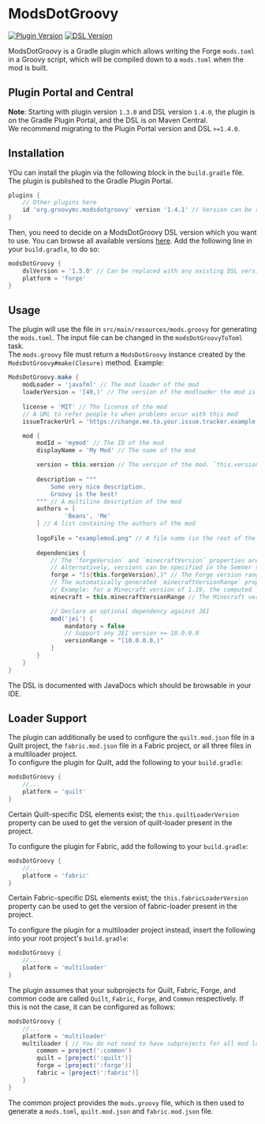 # ModsDotGroovy
[![Plugin Version](https://img.shields.io/badge/dynamic/xml?style=for-the-badge&color=blue&label=Latest%20Plugin%20Version&prefix=v&query=metadata%2F%2Flatest&url=https%3A%2F%2Fmaven.moddinginquisition.org%2Freleases%2Fio%2Fgithub%2Fgroovymc%2Fmodsdotgroovy%2FModsDotGroovy%2Fmaven-metadata.xml)](https://maven.moddinginquisition.org/#/releases/io/github/groovymc/modsdotgroovy/ModsDotGroovy)
[![DSL Version](https://img.shields.io/badge/dynamic/xml?style=for-the-badge&color=blue&label=Latest%20DSL%20Version&prefix=v&query=metadata%2F%2Flatest&url=https%3A%2F%2Fmaven.moddinginquisition.org%2Freleases%2Fio%2Fgithub%2Fgroovymc%2Fmodsdotgroovy%2Fdsl%2Fmaven-metadata.xml)](https://maven.moddinginquisition.org/#/releases/io/github/groovymc/modsdotgroovy/dsl)

ModsDotGroovy is a Gradle plugin which allows writing the Forge `mods.toml` in a Groovy script, which will be compiled down to a `mods.toml` when the mod is built.

## Plugin Portal and Central
**Note**: Starting with plugin version `1.3.0` and DSL version `1.4.0`, the plugin is on the Gradle Plugin Portal, and the DSL is on Maven Central.  
We recommend migrating to the Plugin Portal version and DSL `>=1.4.0`.

## Installation
YOu can install the plugin via the following block in the `build.gradle` file. The plugin is published to the Gradle Plugin Portal.
```gradle
plugins {
    // Other plugins here
    id 'org.groovymc.modsdotgroovy' version '1.4.1' // Version can be replaced with any existing plugin version
}
```
Then, you need to decide on a ModsDotGroovy DSL version which you want to use. You can browse all available versions [here](https://maven.moddinginquisition.org/#/releases/io/github/groovymc/modsdotgroovy/dsl).
Add the following line in your `build.gradle`, to do so:
```gradle
modsDotGroovy {
    dslVersion = '1.5.0' // Can be replaced with any existing DSL version
    platform = 'forge'
}
```
## Usage
The plugin will use the file in `src/main/resources/mods.groovy` for generating the `mods.toml`. The input file can be changed in the `modsDotGroovyToToml` task.  
The `mods.groovy` file must return a `ModsDotGroovy` instance created by the `ModsDotGroovy#make(Closure)` method. Example:
```groovy
ModsDotGroovy.make {
    modLoader = 'javafml' // The mod loader of the mod
    loaderVersion = '[40,)' // The version of the modloader the mod is compatible with
    
    license = 'MIT' // The license of the mod
    // A URL to refer people to when problems occur with this mod
    issueTrackerUrl = 'https://change.me.to.your.issue.tracker.example.invalid/'

    mod {
        modId = 'mymod' // The ID of the mod
        displayName = 'My Mod' // The name of the mod

        version = this.version // The version of the mod. `this.version` refers to the `version` property in your gradle.properties file
        
        description = """
            Some very nice description.
            Groovy is the best!
        """ // A multiline description of the mod
        authors = [
                'Beans', 'Me'
        ] // A list containing the authors of the mod
        
        logoFile = "examplemod.png" // A file name (in the root of the mod JAR) containing a logo for display. Optional
        
        dependencies {
            // The `forgeVersion` and `minecraftVersion` properties are computed from the `minecraft` dependency in the `build.gradle` file
            // Alternatively, versions can be specified in the SemVer style: ">=${this.forgeVersion}"
            forge = "[${this.forgeVersion},)" // The Forge version range the mod is compatible with
            // The automatically generated `minecraftVersionRange` property is computed as: [1.$minecraftMajorVersion,1.${minecraftMajorVersion + 1})
            // Example: for a Minecraft version of 1.19, the computed `minecraftVersionRange` is [1.19,1.20)
            minecraft = this.minecraftVersionRange // The Minecraft version range the mod is compatible with

            // Declare an optional dependency against JEI
            mod('jei') {
                mandatory = false
                // Support any JEI version >= 10.0.0.0
                versionRange = "[10.0.0.0,)"
            }
        }
    }
}
```
The DSL is documented with JavaDocs which should be browsable in your IDE.

## Loader Support
The plugin can additionally be used to configure the `quilt.mod.json` file in a Quilt project, the `fabric.mod.json` file in a Fabric project, or all three files in a multiloader
project.  
To configure the plugin for Quilt, add the following to your `build.gradle`:
```gradle
modsDotGroovy {
    //...
    platform = 'quilt'
}
```
Certain Quilt-specific DSL elements exist; the `this.quiltLoaderVersion` property can be used to get the version of quilt-loader
present in the project.  

To configure the plugin for Fabric, add the following to your `build.gradle`:
```gradle
modsDotGroovy {
    //...
    platform = 'fabric'
}
```
Certain Fabric-specific DSL elements exist; the `this.fabricLoaderVersion` property can be used to get the version of fabric-loader
present in the project.  

To configure the plugin for a multiloader project instead, insert the following into your root project's
`build.gradle`:
```gradle
modsDotGroovy {
    //...
    platform = 'multiloader'
}
```
The plugin assumes that your subprojects for Quilt, Fabric, Forge, and common code are called `Quilt`, `Fabric`, `Forge`, and `Common` respectively.
If this is not the case, it can be configured as follows:
```gradle
modsDotGroovy {
    //...
    platform = 'multiloader'
    multiloader { // You do not need to have subprojects for all mod loaders
        common = project(':common')
        quilt = [project(':quilt')]
        forge = [project(':forge')]
        fabric = [project(':fabric')]
    }
}
```
The common project provides the `mods.groovy` file, which is then used to generate a `mods.toml`, `quilt.mod.json` and `fabric.mod.json` file.
